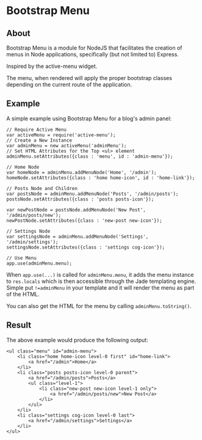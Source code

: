 Bootstrap Menu
==============

About
---------

Bootstrap Menu is a module for NodeJS that facilitates the creation of menus in Node applications, specifically (but not limited to) Express.

Inspired by the active-menu widget.

The menu, when rendered will apply the proper bootstrap classes depending on the current route of the application. 

Example
------------

A simple example using Bootstrap Menu for a blog's admin panel:

    // Require Active Menu
    var activeMenu = require('active-menu');
    // Create a New Instance
    var adminMenu = new activeMenu('adminMenu');
    // Set HTML Attributes for the Top <ul> element
    adminMenu.setAttributes({class : 'menu', id : 'admin-menu'});

    // Home Node
    var homeNode = adminMenu.addMenuNode('Home', '/admin');
    homeNode.setAttributes({class : 'home home-icon', id : 'home-link'});

    // Posts Node and Children
    var postsNode = adminMenu.addMenuNode('Posts', '/admin/posts');
    postsNode.setAttributes({class : 'posts posts-icon'});

    var newPostNode = postsNode.addMenuNode('New Post', '/admin/posts/new');
    newPostNode.setAttributes({class : 'new-post new-icon'});

    // Settings Node
    var settingsNode = adminMenu.addMenuNode('Settings', '/admin/settings');
    settingsNode.setAttributes({class : 'settings cog-icon'});

    // Use Menu
    app.use(adminMenu.menu);

When `app.use(...)` is called for `adminMenu.menu`, it adds the menu instance to `res.locals` which is then accessible through the Jade templating engine. Simple put `!=adminMenu` in your template and it will render the menu as part of the HTML.

You can also get the HTML for the menu by calling `adminMenu.toString()`.

Result
---------

The above example would produce the following output:

    <ul class="menu" id="admin-menu">
        <li class="home home-icon level-0 first" id="home-link">
            <a href="/admin">Home</a>
        </li>
        <li class="posts posts-icon level-0 parent">
            <a href="/admin/posts">Posts</a>
            <ul class="level-1">
                <li class="new-post new-icon level-1 only">
                    <a href="/admin/posts/new">New Post</a>
                </li>
            </ul>
        </li>
        <li class="settings cog-icon level-0 last">
            <a href="/admin/settings">Settings</a>
        </li>
    </ul>

